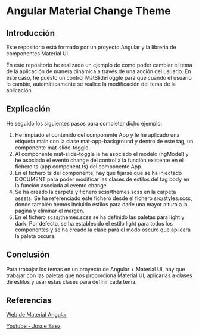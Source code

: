 # Angular Material Change Theme

## Introducción 

Este repositorio está formado por un proyecto Angular y la libreria de componentes Material UI. 

En este repositorio he realizado un ejemplo de como poder cambiar el tema de la aplicación de manera dinámica a través de una acción del usuario. En este caso, he puesto un control MatSlideToggle para que cuando el usuario lo cambie, automáticamente se realice la modificación del tema de la aplicación.

## Explicación

He seguido los siguientes pasos para completar dicho ejemplo:

1. He limpiado el contenido del componente App y le he aplicado una etiqueta main con la clase mat-app-background y dentro de este tag, un componente mat-slide-toggle.
2. Al componente mat-slide-toggle le he asociado el modelo (ngModel) y he asociado el evento change del control a la función existente en el fichero ts (app.component.ts) del componente App.
3. En el fichero ts del componente, hay que fijarse que se ha injectado DOCUMENT para poder modificar las clases de estilos del tag body en la función asociada al evento change.
4. Se ha creado la carpeta y fichero scss/themes.scss en la carpeta assets. Se ha referenciado este fichero desde el fichero src/styles.scss, donde también hemos incluido estilos para darle una mayor altura a la página y eliminar el margen.
5. En el fichero scss/themes.scss se ha definido las paletas para light y dark. Por defecto, se ha establecido el estilo light para todos los componentes y se ha creado la clase para el modo oscuro que aplicará la paleta oscura.

## Conclusión

Para trabajar los temas en un proyecto de Angular + Material UI, hay que trabajar con las paletas que nos proporciona Material UI, aplicarlas a clases de estilos y usar estas clases para definir cada tema. 

## Referencias

[Web de Material Angular](https://material.angular.io/guide/theming)

[Youtube - Josue Baez](https://www.youtube.com/watch?v=yP82A-R8uTE)